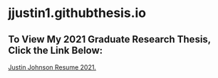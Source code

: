 # jjustin1.githubthesis.io

## To View My 2021 Graduate Research Thesis, Click the Link Below: 
<a href="https://github.com/jjustin1/jjustin1.githubthesis.io/blob/main/Justingithubthesis.pdf" target="_blank">Justin Johnson Resume 2021.</a>
